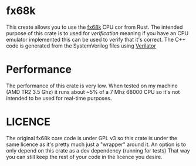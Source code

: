 # fx68k

This create allows you to use the [fx68k](https://github.com/ijor/fx68k) CPU cor from Rust. The intended purpose of this crate is to used for *verification* meaning if you have an CPU emulator implemented this can be used to verify that it's correct. The C++ code is generated from the SystemVerilog files using [Verilator](https://www.veripool.org/wiki/verilator)

# Performance

The performance of this crate is very low. When tested on my machine (AMD TR2 3.5 Ghz) it runs about ~5% of a 7 Mhz 68000 CPU so it's not intended to be used for real-time purposes.

# LICENCE

The original fx68k core code is under GPL v3 so this crate is under the same licence as it's pretty much just a "wrapper" around it. An option is to only depend on this crate as a dev dependency (running for tests) That way you can still keep the rest of your code in the licence you desire.
